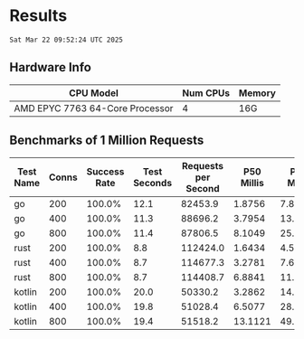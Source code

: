 # Results
`Sat Mar 22 09:52:24 UTC 2025`
## Hardware Info
| CPU Model | Num CPUs | Memory |
| --------- | -------- | ------ |
| AMD EPYC 7763 64-Core Processor | 4 | 16G |

## Benchmarks of 1 Million Requests
| Test Name | Conns | Success Rate | Test Seconds | Requests per Second | P50 Millis | P99 Millis | P99.9 Millis | API Memory MB | API CPU Time | API Threads |
| --------- | ----- | ------------ | ------------ | ------------------- | ---------- | ---------- | ------------ | ------------- | ------------ | ----------- |
| go | 200 | 100.0% | 12.1 | 82453.9 | 1.8756 | 7.8257 | 11.6905 | 17.5 | 00:00:28 | 10 |
| go | 400 | 100.0% | 11.3 | 88696.2 | 3.7954 | 13.4594 | 18.9853 | 23.6 | 00:00:26 | 11 |
| go | 800 | 100.0% | 11.4 | 87806.5 | 8.1049 | 25.5359 | 38.0909 | 37.3 | 00:00:27 | 12 |
| rust | 200 | 100.0% | 8.8 | 112424.0 | 1.6434 | 4.5360 | 6.1035 | 9.0 | 00:00:17 | 5 |
| rust | 400 | 100.0% | 8.7 | 114677.3 | 3.2781 | 7.6456 | 11.3158 | 13.7 | 00:00:17 | 5 |
| rust | 800 | 100.0% | 8.7 | 114408.7 | 6.8841 | 11.3429 | 15.8930 | 23.1 | 00:00:17 | 5 |
| kotlin | 200 | 100.0% | 20.0 | 50330.2 | 3.2862 | 14.1881 | 35.8569 | 283.9 | 00:01:01 | 142 |
| kotlin | 400 | 100.0% | 19.8 | 51028.4 | 6.5077 | 28.1225 | 67.8602 | 398.7 | 00:01:01 | 155 |
| kotlin | 800 | 100.0% | 19.4 | 51518.2 | 13.1121 | 49.9761 | 145.3722 | 493.2 | 00:00:58 | 155 |
